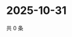 # 2025-10-31

共 0 条

<!-- BEGIN ZHIHUQUESTIONS -->
<!-- 最后更新时间 Fri Oct 31 2025 17:12:57 GMT+0800 (China Standard Time) -->

<!-- END ZHIHUQUESTIONS -->
